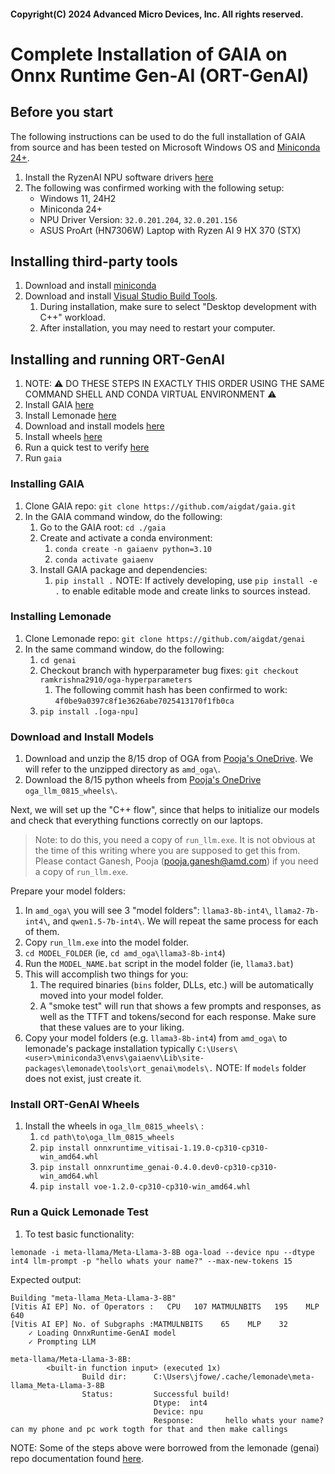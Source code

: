 #### Copyright(C) 2024 Advanced Micro Devices, Inc. All rights reserved.

# Complete Installation of GAIA on Onnx Runtime Gen-AI (ORT-GenAI)

## Before you start
The following instructions can be used to do the full installation of GAIA from source and has been tested on Microsoft Windows OS and [Miniconda 24+](https://docs.anaconda.com/free/miniconda/).

1. Install the RyzenAI NPU software drivers [here](https://ryzenai.docs.amd.com/en/latest/inst.html)
1. The following was confirmed working with the following setup:
    * Windows 11, 24H2
    * Miniconda 24+
    * NPU Driver Version: `32.0.201.204`, `32.0.201.156`
    * ASUS ProArt (HN7306W) Laptop with Ryzen AI 9 HX 370 (STX)

## Installing third-party tools
1. Download and install [miniconda](https://docs.anaconda.com/miniconda/)
1. Download and install [Visual Studio Build Tools](https://aka.ms/vs/17/release/vs_BuildTools.exe).
    1. During installation, make sure to select "Desktop development with C++" workload.
    1. After installation, you may need to restart your computer.

## Installing and running ORT-GenAI
1. NOTE: ⚠️ DO THESE STEPS IN EXACTLY THIS ORDER USING THE SAME COMMAND SHELL AND CONDA VIRTUAL ENVIRONMENT ⚠️
1. Install GAIA [here](#installing-gaia)
1. Install Lemonade [here](#installing-lemonade)
1. Download and install models [here](#download-and-install-models)
1. Install wheels [here](#install-ort-genai-wheels)
1. Run a quick test to verify [here](#run-a-quick-lemonade-test)
1. Run `gaia`

### Installing GAIA
1. Clone GAIA repo: `git clone https://github.com/aigdat/gaia.git`
1. In the GAIA command window, do the following:
    1. Go to the GAIA root: `cd ./gaia`
    1. Create and activate a conda environment:
        1. `conda create -n gaiaenv python=3.10`
        1. `conda activate gaiaenv`
    1. Install GAIA package and dependencies:
        1. `pip install .`
        NOTE: If actively developing, use `pip install -e .` to enable editable mode and create links to sources instead.

### Installing Lemonade
1. Clone Lemonade repo: `git clone https://github.com/aigdat/genai`
1. In the same command window, do the following:
    1. `cd genai`
    1. Checkout branch with hyperparameter bug fixes: `git checkout ramkrishna2910/oga-hyperparameters`
        1. The following commit hash has been confirmed to work: `4f0be9a0397c8f1e3626abe7025413170f1fb0ca`
    1. `pip install .[oga-npu]`

### Download and Install Models
1. Download and unzip the 8/15 drop of OGA from [Pooja's OneDrive](https://amdcloud-my.sharepoint.com/:f:/g/personal/pooja_amd_com/EmZfEAsIkFhJkbyzzG-EHugBfRrRemxxJMf-KNJFYullmA?e=nxKbu4). We will refer to the unzipped directory as `amd_oga\`.
1. Download the 8/15 python wheels from [Pooja's OneDrive](https://amdcloud-my.sharepoint.com/:f:/r/personal/anup_amd_com/Documents/OGA/oga_llm_0815_wheels?csf=1&web=1&e=P3W9cX) `oga_llm_0815_wheels\`.

Next, we will set up the "C++ flow", since that helps to initialize our models and check that everything functions correctly on our laptops. 

> Note: to do this, you need a copy of `run_llm.exe`. It is not obvious at the time of this writing where you are supposed to get this from. Please contact Ganesh, Pooja (pooja.ganesh@amd.com) if you need a copy of `run_llm.exe`.

Prepare your model folders:
1. In `amd_oga\` you will see 3 "model folders": `llama3-8b-int4\`, `llama2-7b-int4\`, and `qwen1.5-7b-int4\`. We will repeat the same process for each of them.
1. Copy `run_llm.exe` into the model folder.
1. `cd MODEL_FOLDER` (ie, `cd amd_oga\llama3-8b-int4`)
1. Run the `MODEL_NAME.bat` script in the model folder (ie, `llama3.bat`)
1. This will accomplish two things for you:
    1. The required binaries (`bins` folder, DLLs, etc.) will be automatically moved into your model folder.
    1. A "smoke test" will run that shows a few prompts and responses, as well as the TTFT and tokens/second for each response. Make sure that these values are to your liking.
1. Copy your model folders (e.g. `llama3-8b-int4`) from `amd_oga\` to lemonade's package installation typically `C:\Users\<user>\miniconda3\envs\gaiaenv\Lib\site-packages\lemonade\tools\ort_genai\models\.`
NOTE: If `models` folder does not exist, just create it.

### Install ORT-GenAI Wheels
1. Install the wheels in `oga_llm_0815_wheels\` :
    1. `cd path\to\oga_llm_0815_wheels`
    1. `pip install onnxruntime_vitisai-1.19.0-cp310-cp310-win_amd64.whl`
    1. `pip install onnxruntime_genai-0.4.0.dev0-cp310-cp310-win_amd64.whl`
    1. `pip install voe-1.2.0-cp310-cp310-win_amd64.whl`

### Run a Quick Lemonade Test
1. To test basic functionality:
```
lemonade -i meta-llama/Meta-Llama-3-8B oga-load --device npu --dtype int4 llm-prompt -p "hello whats your name?" --max-new-tokens 15
```
Expected output:
```
Building "meta-llama_Meta-Llama-3-8B"
[Vitis AI EP] No. of Operators :   CPU   107 MATMULNBITS   195    MLP   640 
[Vitis AI EP] No. of Subgraphs :MATMULNBITS    65    MLP    32 
    ✓ Loading OnnxRuntime-GenAI model   
    ✓ Prompting LLM   

meta-llama/Meta-Llama-3-8B:
        <built-in function input> (executed 1x)
                Build dir:      C:\Users\jfowe/.cache/lemonade\meta-llama_Meta-Llama-3-8B    
                Status:         Successful build!
                                Dtype:  int4 
                                Device: npu 
                                Response:       hello whats your name? can my phone and pc work togth for that and then make callings
```

NOTE: Some of the steps above were borrowed from the lemonade (genai) repo documentation found [here](https://github.com/aigdat/genai/blob/main/docs/ort_genai.md).

